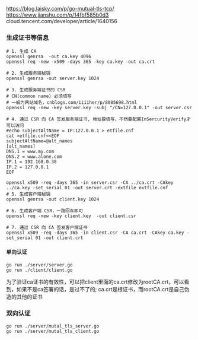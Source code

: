 https://blog.laisky.com/p/go-mutual-tls-tcp/
https://www.jianshu.com/p/14fbf585b0d3
cloud.tencent.com/developer/article/1640156

### 生成证书等信息
```shell
# 1. 生成 CA
openssl genrsa  -out ca.key 4096
openssl req -new -x509 -days 365 -key ca.key -out ca.crt

# 2. 生成服务端秘钥
openssl genrsa -out server.key 1024

# 3. 生成服务端证书的 CSR
# CN(common name) 必须填写
# 一般为网站域名，cnblogs.com/iiiiher/p/8085698.html
openssl req -new -key server.key -subj "/CN=127.0.0.1" -out server.csr

# 4. 通过 CSR 向 CA 签发服务端证书, 地址要填写，不然要配置InSercurityVerify才可以访问
#echo subjectAltName = IP:127.0.0.1 > etfile.cnf
cat >etfile.cnf<<EOF
subjectAltName=@alt_names
[alt_names]
DNS.1 = www.my.com
DNS.2 = www.alone.com
IP.1 = 192.168.0.38
IP.2 = 127.0.0.1
EOF

openssl x509 -req -days 365 -in server.csr -CA ../ca.crt -CAkey ../ca.key -set_serial 01 -out server.crt -extfile extfile.cnf
# 5. 生成客户端秘钥
openssl genrsa -out client.key 1024

# 6. 生成客户端 CSR，一路回车即可
openssl req -new -key client.key  -out client.csr

# 7. 通过 CSR 向 CA 签发客户端证书
openssl x509 -req -days 365 -in client.csr -CA ca.crt -CAkey ca.key -set_serial 01 -out client.crt
```

#### 单向认证
```shell
go run ./server/server.go
go run ./client/client.go
```
为了验证ca证书的有效性，可以把client里面的ca.crt修改为rootCA.crt，可以看到，如果不是ca签署的话，是过不了的; 
ca.crt是根证书，而rootCA.crt是自己伪造的其他的证书

### 双向认证
```shell
go run ./server/mutal_tls_server.go
go run ./server/mutal_tls_client.go
```



